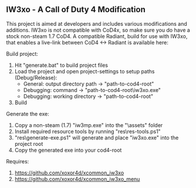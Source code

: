 ## IW3xo - A Call of Duty 4 Modification
This project is aimed at developers and includes various modifications and additions. 
IW3xo is not compatible with CoD4x, so make sure you do have a stock non-steam 1.7 CoD4.
A compatible Radiant, build for use with IW3xo, that enables a live-link between CoD4 <-> Radiant is available here: <url>

Build project:
1. Hit "generate.bat" to build project files
2. Load the project and open project-settings to setup paths (Debug/Release):
   - General: output directory path -> "path-to-cod4-root\"
   - Debugging: command -> "path-to-cod4-root\iw3xo.exe"
   - Debugging: working directory -> "path-to-cod4-root\"
3. Build
   
Generate the exe:   
1. Copy a non-steam (1.7) "iw3mp.exe" into the "\assets" folder
2. Install required resource tools by running "res\res-tools.ps1"
3. "res\generate-exe.ps1" will generate and place "iw3xo.exe" into the project root
4. Copy the generated exe into your cod4-root

Requires:
1. https://github.com/xoxor4d/xcommon_iw3xo
2. https://github.com/xoxor4d/xcommon_iw3xo_menu
